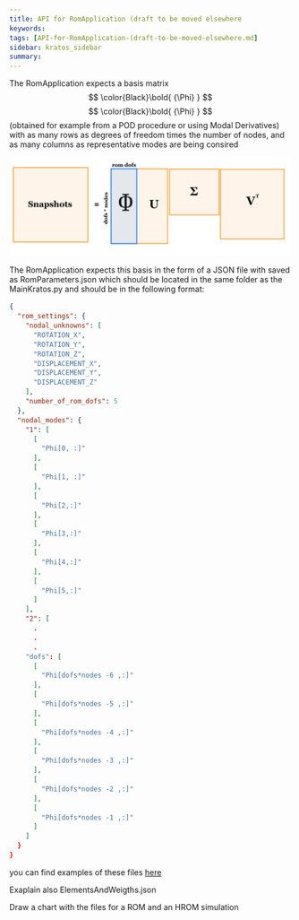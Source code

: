 ```yaml
---
title: API for RomApplication (draft to be moved elsewhere
keywords: 
tags: [API-for-RomApplication-(draft-to-be-moved-elsewhere.md]
sidebar: kratos_sidebar
summary: 
---
```


The RomApplication expects a basis matrix $$ \color{Black}\bold{ {\Phi} } $$ $$ \color{Black}\bold{ {\Phi} } $$ (obtained for example from a POD procedure or using Modal Derivatives) with as many rows as degrees of freedom times the number of nodes, and as many columns as representative modes are being consired

![basis]

The RomApplication expects this basis in the form of a JSON file with saved as RomParameters.json which should be located in the same folder as the MainKratos.py and should be in the following format:

```json
{
  "rom_settings": {
    "nodal_unknowns": [
      "ROTATION_X",
      "ROTATION_Y",
      "ROTATION_Z",
      "DISPLACEMENT_X",
      "DISPLACEMENT_Y",
      "DISPLACEMENT_Z"
    ],
    "number_of_rom_dofs": 5
  },
  "nodal_modes": {
    "1": [
      [
        "Phi[0, :]"
      ],
      [
        "Phi[1, :]"
      ],
      [
        "Phi[2,:]"
      ],
      [
        "Phi[3,:]"
      ],
      [
        "Phi[4,:]"
      ],
      [
        "Phi[5,:]"
      ]
    ],
    "2": [
      .
      .
      .
    "dofs": [
      [
        "Phi[dofs*nodes -6 ,:]"
      ],
      [
        "Phi[dofs*nodes -5 ,:]"  
      ],
      [
        "Phi[dofs*nodes -4 ,:]"
      ],
      [
        "Phi[dofs*nodes -3 ,:]" 
      ],
      [
        "Phi[dofs*nodes -2 ,:]"
      ],
      [
        "Phi[dofs*nodes -1 ,:]"
      ]
    ]
  }
}

``` 


you can find examples of these files [here](https://github.com/KratosMultiphysics/Kratos/tree/master/applications/RomApplication/tests)



Exaplain also ElementsAndWeigths.json

Draw a chart with the files for a ROM and an HROM simulation






[basis]:https://raw.githubusercontent.com/KratosMultiphysics/Documentation/master/Wiki_files/How_to_interact_with_a_simulation_to_visualize_results_in_real_time/Basis.jpg